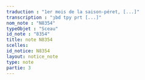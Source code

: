 ```yaml
---
traduction : "1er mois de la saison-péret, [...]"
transcription : "ȝbd tpy prt [...]"
nom_note : "N8354"
typeObjet : "Sceau"
id_note : "8354"
title: note N8354
scelles: 
id_notice: N8354
layout: notice_note
type: note
partie: 3
---
```

